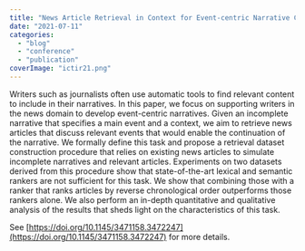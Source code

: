 ```yaml
---
title: "News Article Retrieval in Context for Event-centric Narrative Creation"
date: "2021-07-11"
categories:
  - "blog"
  - "conference"
  - "publication"
coverImage: "ictir21.png"
---
```


Writers such as journalists often use automatic tools to find relevant content to include in their narratives. In this paper, we focus on supporting writers in the news domain to develop event-centric narratives. Given an incomplete narrative that specifies a main event and a context, we aim to retrieve news articles that discuss relevant events that would enable the continuation of the narrative. We formally define this task and propose a retrieval dataset construction procedure that relies on existing news articles to simulate incomplete narratives and relevant articles. Experiments on two datasets derived from this procedure show that state-of-the-art lexical and semantic rankers are not sufficient for this task. We show that combining those with a ranker that ranks articles by reverse chronological order outperforms those rankers alone. We also perform an in-depth quantitative and qualitative analysis of the results that sheds light on the characteristics of this task.

See [https://doi.org/10.1145/3471158.3472247](https://doi.org/10.1145/3471158.3472247) for more details.
